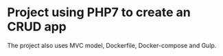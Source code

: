 # Project using PHP7 to create an CRUD app

The project also uses MVC model, Dockerfile, Docker-compose and Gulp.

